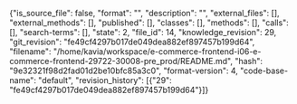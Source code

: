 {"is_source_file": false, "format": "", "description": "", "external_files": [], "external_methods": [], "published": [], "classes": [], "methods": [], "calls": [], "search-terms": [], "state": 2, "file_id": 14, "knowledge_revision": 29, "git_revision": "fe49cf4297b017de049dea882ef897457b199d64", "filename": "/home/kavia/workspace/e-commerce-frontend-i06-e-commerce-frontend-29722-30008-pre_prod/README.md", "hash": "9e32321f98d2fad01d2be10bfc85a3c0", "format-version": 4, "code-base-name": "default", "revision_history": [{"29": "fe49cf4297b017de049dea882ef897457b199d64"}]}